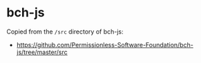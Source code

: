 # bch-js

Copied from the `/src` directory of bch-js:
- https://github.com/Permissionless-Software-Foundation/bch-js/tree/master/src
